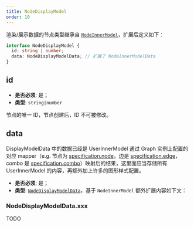 ```yaml
---
title: NodeDisplayModel
order: 10
---
```


渲染/展示数据的节点类型继承自 [`NodeInnerModel`](./NodeInnerModel.zh.md)，扩展后定义如下：

```typescript
interface NodeDisplayModel {
  id: string | number;
  data: NodeDisplayModelData; // 扩展了 NodeInnerModelData
}
```

## id

- **是否必须**: 是；
- **类型**: `string|number`

节点的唯一 ID，节点创建后，ID 不可被修改。

## data

DisplayModelData 中的数据已经是 UserInnerModel 通过 Graph 实例上配置的对应 mapper（e.g. 节点为 [specification.node](../graph/Specification.zh.md#node)，边是 [specification.edge](../graph/Specification.zh.md#edge)，combo 是 [specification.combo](../graph/Specification.zh.md#combo)）映射后的结果，这里面应当存储所有 UserInnerModel 的内容，再额外加上许多的图形样式配置。

- **是否必须**: 是；
- **类型**: [`NodeDisplayModelData`](#nodedisplaymodeldataxxx)，基于 `NodeInnerModel` 额外扩展内容如下文：

### NodeDisplayModelData.xxx

TODO

